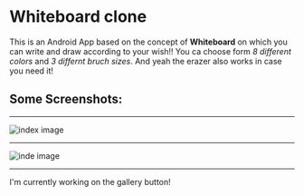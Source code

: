 # Whiteboard clone
This is an Android App based on the concept of **Whiteboard** on which you can write and draw according to your wish!!
You ca choose form *8 different colors* and *3 differnt bruch sizes*. And yeah the erazer also works in case you need it! 

## Some Screenshots:
---
![index image](https://github.com/simplyarko/WhiteBoard_Clone/blob/main/ScreenShots/screenShot2.png?raw=true)

---

![inde image](https://github.com/simplyarko/WhiteBoard_Clone/blob/main/ScreenShots/screen_shot1.png?raw=true)

---
I'm currently working on the gallery button!
